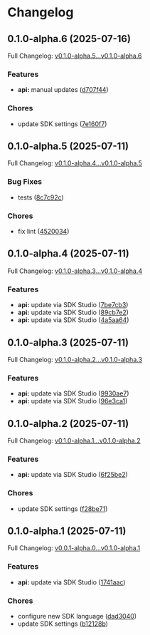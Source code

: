 # Changelog

## 0.1.0-alpha.6 (2025-07-16)

Full Changelog: [v0.1.0-alpha.5...v0.1.0-alpha.6](https://github.com/greenflash-ai/typescript/compare/v0.1.0-alpha.5...v0.1.0-alpha.6)

### Features

* **api:** manual updates ([d707f44](https://github.com/greenflash-ai/typescript/commit/d707f44ddc5496ed4088940fc3bc2cfdac737905))


### Chores

* update SDK settings ([7e160f7](https://github.com/greenflash-ai/typescript/commit/7e160f70f83c16954821841de590cb9163c30629))

## 0.1.0-alpha.5 (2025-07-11)

Full Changelog: [v0.1.0-alpha.4...v0.1.0-alpha.5](https://github.com/greenflash-ai/typescript/compare/v0.1.0-alpha.4...v0.1.0-alpha.5)

### Bug Fixes

* tests ([8c7c92c](https://github.com/greenflash-ai/typescript/commit/8c7c92c806f29f0a61ccc44ab584060d687cdd60))


### Chores

* fix lint ([4520034](https://github.com/greenflash-ai/typescript/commit/4520034fa575aac4dbe20024394746a01f319717))

## 0.1.0-alpha.4 (2025-07-11)

Full Changelog: [v0.1.0-alpha.3...v0.1.0-alpha.4](https://github.com/greenflash-ai/typescript/compare/v0.1.0-alpha.3...v0.1.0-alpha.4)

### Features

* **api:** update via SDK Studio ([7be7cb3](https://github.com/greenflash-ai/typescript/commit/7be7cb3639c51e3655096518e36126e30f63ff3c))
* **api:** update via SDK Studio ([89cb7e2](https://github.com/greenflash-ai/typescript/commit/89cb7e2a121150bcd78c76487b0b2870e46520db))
* **api:** update via SDK Studio ([4a5aa64](https://github.com/greenflash-ai/typescript/commit/4a5aa6458c2fc6c8c0673785c68510a310966db7))

## 0.1.0-alpha.3 (2025-07-11)

Full Changelog: [v0.1.0-alpha.2...v0.1.0-alpha.3](https://github.com/greenflash-ai/typescript/compare/v0.1.0-alpha.2...v0.1.0-alpha.3)

### Features

* **api:** update via SDK Studio ([9930ae7](https://github.com/greenflash-ai/typescript/commit/9930ae7b69fe06e14fcfafb1224c703f57d8bd13))
* **api:** update via SDK Studio ([96e3ca1](https://github.com/greenflash-ai/typescript/commit/96e3ca195f958bd94e2e1e33a0fd9a3dcfac9527))

## 0.1.0-alpha.2 (2025-07-11)

Full Changelog: [v0.1.0-alpha.1...v0.1.0-alpha.2](https://github.com/greenflash-ai/typescript/compare/v0.1.0-alpha.1...v0.1.0-alpha.2)

### Features

* **api:** update via SDK Studio ([6f25be2](https://github.com/greenflash-ai/typescript/commit/6f25be2e77f57474963536aad5589c64f402466d))


### Chores

* update SDK settings ([f28be71](https://github.com/greenflash-ai/typescript/commit/f28be712b18e5b8f25f6dcf614d5217377c0fc18))

## 0.1.0-alpha.1 (2025-07-11)

Full Changelog: [v0.0.1-alpha.0...v0.1.0-alpha.1](https://github.com/greenflash-ai/typescript/compare/v0.0.1-alpha.0...v0.1.0-alpha.1)

### Features

* **api:** update via SDK Studio ([1741aac](https://github.com/greenflash-ai/typescript/commit/1741aac57674701aa35ce8358fd8a70778a7553e))


### Chores

* configure new SDK language ([dad3040](https://github.com/greenflash-ai/typescript/commit/dad3040bf0d86ca6e9c45bfa7b4e1b5df984a374))
* update SDK settings ([b12128b](https://github.com/greenflash-ai/typescript/commit/b12128b85a61893089db22234d3a4044e94a765b))
